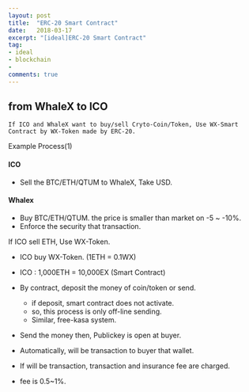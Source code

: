 ```yaml
---
layout: post
title:  "ERC-20 Smart Contract"
date:   2018-03-17
excerpt: "[ideal]ERC-20 Smart Contract"
tag:
- ideal
- blockchain
- 
comments: true
---
```

## from WhaleX to ICO

```
If ICO and WhaleX want to buy/sell Cryto-Coin/Token, Use WX-Smart Contract by WX-Token made by ERC-20.
```


Example Process(1)

#### ICO 
- Sell the BTC/ETH/QTUM to WhaleX, Take USD.

#### Whalex
- Buy BTC/ETH/QTUM. the price is smaller than market on -5 ~ -10%.
- Enforce the security that transaction.


If ICO sell ETH, Use WX-Token.
- ICO buy WX-Token. (1ETH = 0.1WX)
- ICO : 1,000ETH = 10,000EX (Smart Contract)
- By contract, deposit the money of coin/token or send.
	* if deposit, smart contract does not activate.
	* so, this process is only off-line sending.
	* Similar, free-kasa system.


- Send the money then, Publickey is open at buyer.
- Automatically, will be transaction to buyer that wallet.
- If will be transaction, transaction and insurance fee are charged.
- fee is 0.5~1%.

